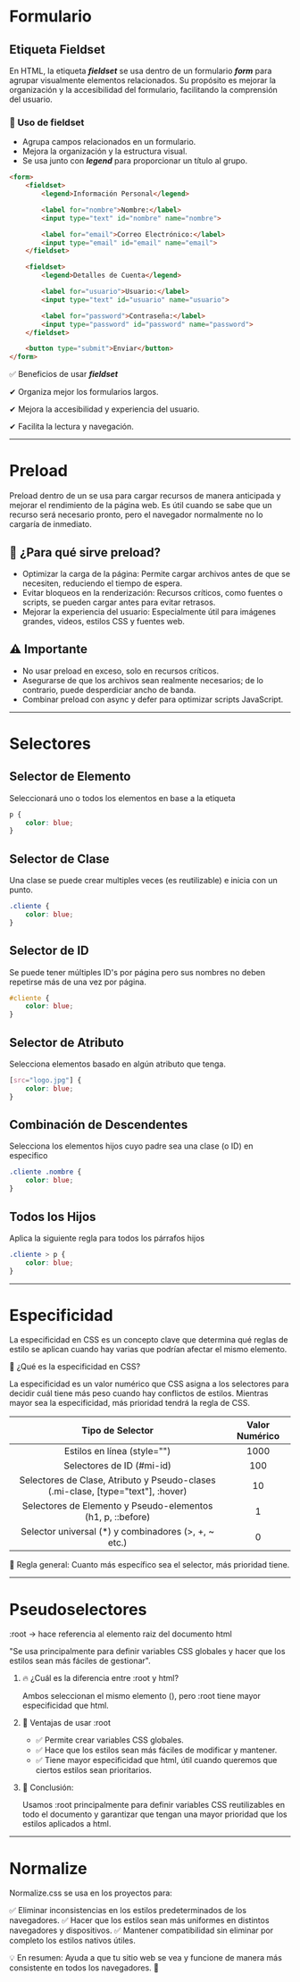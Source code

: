 # Formulario

## Etiqueta Fieldset

En HTML, la etiqueta ***fieldset*** se usa dentro de un formulario ***form*** para agrupar visualmente elementos 
relacionados. Su propósito es mejorar la organización y la accesibilidad del formulario, facilitando 
la comprensión del usuario.

### 📌 Uso de **fieldset**

- Agrupa campos relacionados en un formulario.
- Mejora la organización y la estructura visual.
- Se usa junto con ***legend*** para proporcionar un título al grupo.

```html
<form>
    <fieldset>
        <legend>Información Personal</legend>

        <label for="nombre">Nombre:</label>
        <input type="text" id="nombre" name="nombre">

        <label for="email">Correo Electrónico:</label>
        <input type="email" id="email" name="email">
    </fieldset>

    <fieldset>
        <legend>Detalles de Cuenta</legend>

        <label for="usuario">Usuario:</label>
        <input type="text" id="usuario" name="usuario">

        <label for="password">Contraseña:</label>
        <input type="password" id="password" name="password">
    </fieldset>

    <button type="submit">Enviar</button>
</form>
```

✅ Beneficios de usar ***fieldset***

✔ Organiza mejor los formularios largos.

✔ Mejora la accesibilidad y experiencia del usuario.

✔ Facilita la lectura y navegación.

---

# Preload

Preload dentro de un <link> se usa para cargar recursos de manera anticipada y mejorar el rendimiento de la página 
web. Es útil cuando se sabe que un recurso será necesario pronto, pero el navegador normalmente no lo cargaría de inmediato.

## 📌 ¿Para qué sirve preload?

- Optimizar la carga de la página: Permite cargar archivos antes de que se necesiten, reduciendo el tiempo de espera.
- Evitar bloqueos en la renderización: Recursos críticos, como fuentes o scripts, se pueden cargar antes para evitar retrasos.
- Mejorar la experiencia del usuario: Especialmente útil para imágenes grandes, videos, estilos CSS y fuentes web.

## ⚠ Importante
- No usar preload en exceso, solo en recursos críticos.
- Asegurarse de que los archivos sean realmente necesarios; de lo contrario, puede desperdiciar ancho de banda.
- Combinar preload con async y defer para optimizar scripts JavaScript.

---

# Selectores

## Selector de Elemento

Seleccionará uno o todos los elementos en base a la etiqueta

```css
p {
    color: blue;
}
```

## Selector de Clase

Una clase se puede crear multiples veces (es reutilizable) e inicia con un punto.

```css
.cliente {
    color: blue;
}
```

## Selector de ID

Se puede tener múltiples ID's por página pero sus nombres no deben repetirse más de una vez por página.

```css
#cliente {
    color: blue;
}
```

## Selector de Atributo

Selecciona elementos basado en algún atributo que tenga.

```css
[src="logo.jpg"] {
    color: blue;
}
```

## Combinación de Descendentes

Selecciona los elementos hijos cuyo padre sea una clase (o ID) en especifico

```css
.cliente .nombre {
    color: blue;
}
```

## Todos los Hijos

Aplica la siguiente regla para todos los párrafos hijos

```css
.cliente > p {
    color: blue;
}
```

---

# Especificidad

La especificidad en CSS es un concepto clave que determina qué reglas de estilo se aplican cuando 
hay varias que podrían afectar el mismo elemento.

📌 ¿Qué es la especificidad en CSS?

La especificidad es un valor numérico que CSS asigna a los selectores para decidir cuál tiene más peso 
cuando hay conflictos de estilos. Mientras mayor sea la especificidad, más prioridad tendrá la regla de CSS.


| Tipo de Selector | Valor Numérico |
|:----------------:|:--------------:|
| Estilos en línea (style="") | 1000 |
| Selectores de ID (#mi-id)	| 100 |
| Selectores de Clase, Atributo y Pseudo-clases (.mi-clase, [type="text"], :hover) | 10 |
| Selectores de Elemento y Pseudo-elementos (h1, p, ::before) | 1 |
| Selector universal (*) y combinadores (>, +, ~ etc.) | 0 |

📌 Regla general: Cuanto más específico sea el selector, más prioridad tiene.

---

# Pseudoselectores
:root -> hace referencia al elemento raiz del documento html 

"Se usa principalmente para definir variables CSS globales y hacer que 
los estilos sean más fáciles de gestionar".

1. 🔥 ¿Cuál es la diferencia entre :root y html?

    Ambos seleccionan el mismo elemento (<html>), pero :root tiene mayor especificidad que html.

2. 🚀 Ventajas de usar :root

    - ✅ Permite crear variables CSS globales.
    - ✅ Hace que los estilos sean más fáciles de modificar y mantener.
    - ✅ Tiene mayor especificidad que html, útil cuando queremos que ciertos estilos sean prioritarios.

3. 📌 Conclusión:

    Usamos :root principalmente para definir variables CSS reutilizables en todo el documento y 
    garantizar que tengan una mayor prioridad que los estilos aplicados a html.

---

# Normalize

Normalize.css se usa en los proyectos para:

✅ Eliminar inconsistencias en los estilos predeterminados de los navegadores.
✅ Hacer que los estilos sean más uniformes en distintos navegadores y dispositivos.
✅ Mantener compatibilidad sin eliminar por completo los estilos nativos útiles.

💡 En resumen: Ayuda a que tu sitio web se vea y funcione de manera más consistente en todos los navegadores. 🚀
